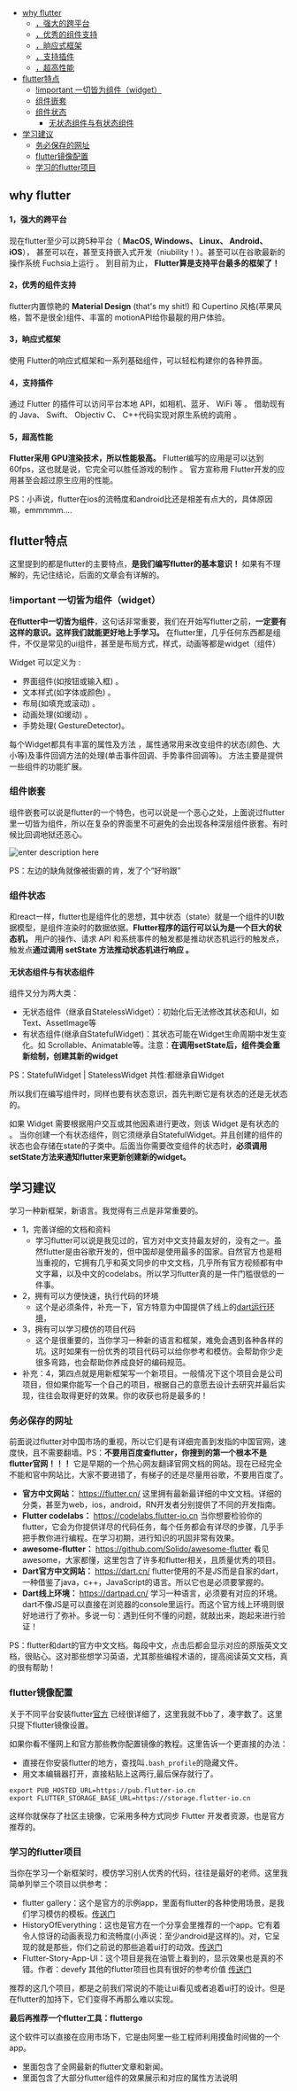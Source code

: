<!-- TOC -->

- [why flutter](#why-flutter)
    - [，强大的跨平台](#强大的跨平台)
    - [，优秀的组件支持](#优秀的组件支持)
    - [，晌应式框架](#晌应式框架)
    - [，支持插件](#支持插件)
    - [，超高性能](#超高性能)
- [flutter特点](#flutter特点)
  - [!important 一切皆为组件（widget）](#important-一切皆为组件widget)
  - [组件嵌套](#组件嵌套)
  - [组件状态](#组件状态)
    - [无状态组件与有状态组件](#无状态组件与有状态组件)
- [学习建议](#学习建议)
  - [务必保存的网址](#务必保存的网址)
  - [flutter镜像配置](#flutter镜像配置)
  - [学习的flutter项目](#学习的flutter项目)

<!-- /TOC -->
## why flutter
#### 1，强大的跨平台
现在flutter至少可以跨5种平台（ **MacOS, Windows、 Linux、 Android、 iOS**）， 甚至可以在，甚至支持嵌入式开发（niubility！）。甚至可以在谷歌最新的操作系统 Fuchsia上运行 。 到目前为止， **Flutter算是支持平台最多的框架了！**

#### 2，优秀的组件支持
flutter内置惊艳的 **Material Design** (that's my shit!) 和 Cupertino 风格(苹果风格，暂不是很全)组件、丰富的 motionAPI给你最靓的用户体验。

#### 3，晌应式框架
使用 Flutter的响应式框架和一系列基础组件，可以轻松构建你的各种界面。

#### 4，支持插件
通过 Flutter 的插件可以访问平台本地 API，如相机、蓝牙、 WiFi 等 。 借助现有的 Java、 Swift、 Objectiv C、 C++代码实现对原生系统的调用 。

#### 5，超高性能
**Flutter采用 GPU渲染技术，所以性能极高。** Flutter编写的应用是可以达到 60fps，这也就是说，它完全可以胜任游戏的制作 。 官方宣称用 Flutter开发的应用甚至会超过原生应用的性能。

PS：小声说，flutter在ios的流畅度和android比还是相差有点大的，具体原因嘛，emmmmm....

## flutter特点
这里提到的都是flutter的主要特点，**是我们编写flutter的基本意识！** 如果有不理解的，先记住结论，后面的文章会有详解的。
###  !important 一切皆为组件（widget）
**在flutter中一切皆为组件**，这句话非常重要，我们在开始写flutter之前，**一定要有这样的意识。这样我们就能更好地上手学习。** 在flutter里，几乎任何东西都是组件，不仅是常见的ui组件，甚至是布局方式，样式，动画等都是widget（组件）

Widget 可以定义为 :
 - 界面组件(如按钮或输入框) 。
 - 文本样式(如字体或颜色) 。
 - 布局(如填充或滚动) 。
 - 动画处理(如缓动) 。
 - 手势处理( GestureDetector)。

每个Widget都具有丰富的属性及方法 ，属性通常用来改变组件的状态(颜色、大小等)及事件回调方法的处理(单击事件回调、手势事件回调等)。 方法主要是提供一些组件的功能扩展。

### 组件嵌套
组件嵌套可以说是flutter的一个特色，也可以说是一个恶心之处，上面说过flutter里一切皆为组件，所以在复杂的界面里不可避免的会出现各种深层组件嵌套。有时候比回调地狱还恶心。

![enter description here](https://user-gold-cdn.xitu.io/2019/10/21/16dec42dbc5fa5a8?imageView2/0/w/1280/h/960/format/webp/ignore-error/1)

PS：左边的缺角就像被街霸的肯，发了个“好哟跟”

### 组件状态
和react一样，flutter也是组件化的思想，其中状态（state）就是一个组件的UI数据模型，是组件渲染时的数据依据。**Flutter程序的运行可以认为是一个巨大的状态机，** 用户的操作、请求 API 和系统事件的触发都是推动状态机运行的触发点，触发点**通过调用 setState 方法推动状态机进行响应 。**

#### 无状态组件与有状态组件
组件又分为两大类：

 - 无状态组件（继承自StatelessWidget）：初始化后无法修改其状态和UI，如 Text、Assetlmage等
 - 有状态组件(继承自StatefulWidget)：其状态可能在Widget生命周期中发生变化。如 Scrollable、Animatable等。注意：**在调用setState后，组件类会重新绘制，创建其新的widget**

PS：StatefulWidget | StatelessWidget 共性:都继承自Widget

所以我们在编写组件时，同样也要有状态意识，首先判断它是有状态的还是无状态的。

如果 Widget 需要根据用户交互或其他因素进行更改，则该 Widget 是有状态的 。 当你创建一个有状态组件，则它须继承自StatefulWidget。并且创建的组件的状态也会存储在state的子类中。后面当你需要改变组件的状态时，**必须调用setState方法来通知flutter来更新创建新的widget。**

## 学习建议
学习一种新框架，新语言。我觉得有三点是非常重要的。

 - 1，完善详细的文档和资料
	 - 学习flutter可以说是我见过的，官方对中文支持最友好的，没有之一。虽然flutter是由谷歌开发的，但中国却是使用最多的国家。自然官方也是相当重视的，它拥有几乎和英文同步的中文文档，几乎所有官方视频都有中文字幕，以及中文的codelabs。所以学习flutter真的是一件门槛很低的一件事。
 - 2，拥有可以方便快速，执行代码的环境
	 - 这个是必须条件，补充一下，官方特意为中国提供了线上的[dart运行环境](https://dartpad.cn/ )，
 - 3，拥有可以学习模仿的项目代码
	 - 这个是很重要的，当你学习一种新的语言和框架，难免会遇到各种各样的坑。这时如果有一份优秀的项目代码可以给你参考和模仿。会帮助你少走很多弯路，也会帮助你养成良好的编码规范。
 - 补充：4，第四点就是用新框架写一个新项目。一般情况下这个项目会是公司项目，但如果你能写一个自己的项目，根据自己的意愿去设计去研究并最后实现，往往会取得更好的效果。你的收获也将是最多的！

### 务必保存的网址
前面说过flutter对中国市场的重视，所以它们是有详细完善到发指的中国官网，速度快，且不需要翻墙。PS：**不要用百度查flutter，你搜到的第一个根本不是flutter官网！！！**  它是早期的一个热心网友翻译官网文档的网站。现在已经完全不能和官中网站比，大家不要进错了，有梯子的还是尽量用谷歌，不要用百度了。

 - **官方中文网站：** https://flutter.cn/ 这里拥有最新最详细的中文文档。详细的分类，甚至为web，ios，android，RN开发者分别提供了不同的开发指南。
 - **Flutter codelabs：** https://codelabs.flutter-io.cn  当你想要检验你的flutter，它会为你提供详尽的代码任务，每个任务都会有详尽的步骤，几乎手把手教你进行编程。在学习初期，进行知识的巩固非常有效果。
 - **awesome-flutter：** https://github.com/Solido/awesome-flutter  看见awesome，大家都懂，这里包含了许多和flutter相关，且质量优秀的项目。
 - **Dart官方中文网站：** https://dart.cn/ flutter使用的不是JS而是自家的dart，一种借鉴了java，c++，JavaScript的语言。所以它也是必须要掌握的。
 - **Dart线上环境：** https://dartpad.cn/ 学习一种语言，必须要有对应的环境。dart不像JS是可以直接在浏览器的console里运行。而这个官方线上环境则很好地进行了弥补。多说一句：遇到任何不懂的问题，就敲出来，跑起来进行验证！

PS：flutter和dart的官方中文文档。每段中文，点击后都会显示对应的原版英文文档，很贴心。这对那些想学习英语，尤其那些编程术语的，提高阅读英文文档，真的很有帮助！

### flutter镜像配置
关于不同平台安装flutter[官方](https://flutter.cn/docs/get-started/install) 已经很详细了，这里我就不bb了，凑字数了。这里只提下flutter镜像设置。

如果你看不懂网上和官方那些教你配置镜像的教程。这里告诉一个更直接的办法：

 - 直接在你安装flutter的地方，查找叫`.bash_profile`的隐藏文件。
 - 用文本编辑器打开，直接粘贴上这两行,最后保存就行了。
 ```
 export PUB_HOSTED_URL=https://pub.flutter-io.cn
export FLUTTER_STORAGE_BASE_URL=https://storage.flutter-io.cn
 ```
 这样你就保存了社区主镜像，它采用多种方式同步 Flutter 开发者资源，也是官方推荐的。
 

###  学习的flutter项目
当你在学习一个新框架时，模仿学习别人优秀的代码，往往是最好的老师。这里我简单列举三个项目以供参考：

 - flutter gallery：这个是官方的示例app，里面有flutter的各种使用场景，是我们学习模仿的模板。[传送门](https://github.com/flutter/flutter/tree/master/examples/flutter_gallery)
 - HistoryOfEverything：这也是官方在一个分享会里推荐的一个app。它有着令人惊讶的动画表现力和流畅度(小声说：至少android是这样的)。对，它呈现的就是那些，你们之前说的那些追着ui打的动效。[传送门](https://github.com/2d-inc/HistoryOfEverything)
 - Flutter-Story-App-UI：这个项目是我在油管上看到的，显示效果也是真的不错。作者：devefy 其他的flutter项目也具有很好的参考价值 [传送门](https://github.com/devefy/Flutter-Story-App-UI)

推荐的这几个项目，都是之前我们常说的不能让ui看见或者追着ui打的设计。但是在flutter的加持下，它们变得不再那么难以实现。

**最后再推荐一个flutter工具：fluttergo**

这个软件可以直接在应用市场下，它是由阿里一些工程师利用摸鱼时间做的一个app。

 - 里面包含了全网最新的flutter文章和新闻。
 - 里面包含了大部分flutter组件的效果展示和对应的属性方法说明
